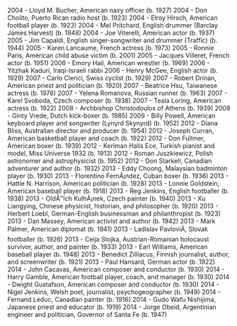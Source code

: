 2004 - Lloyd M. Bucher, American navy officer (b. 1927)
2004 - Don Cholito, Puerto Rican radio host (b. 1923)
2004 - Elroy Hirsch, American football player (b. 1923)
2004 - Mel Pritchard, English drummer (Barclay James Harvest) (b. 1948)
2004 - Joe Viterelli, American actor (b. 1937)
2005 - Jim Capaldi, English singer-songwriter and drummer (Traffic) (b. 1944)
2005 - Karen Lancaume, French actress (b. 1973)
2005 - Ronnie Paris, American child abuse victim (b. 2001)
2005 - Jacques Villeret, French actor (b. 1951)
2006 - Emory Hail, American wrestler (b. 1969)
2006 - Yitzhak Kaduri, Iraqi-Israeli rabbi
2006 - Henry McGee, English actor (b. 1929)
2007 - Carlo Clerici, Swiss cyclist (b. 1929)
2007 - Robert Drinan, American priest and politician (b. 1920)
2007 - Beatrice Hsu, Taiwanese actress (b. 1978)
2007 - Yelena Romanova, Russian runner (b. 1963)
2007 - Karel Svoboda, Czech composer (b. 1938)
2007 - Teala Loring, American actress (b. 1922)
2008 - Archbishop Christodoulos of Athens (b. 1939)
2008 - Ginty Vrede, Dutch kick-boxer (b. 1985)
2009 - Billy Powell, American keyboard player and songwriter (Lynyrd Skynyrd) (b. 1952)
2012 - Diana Bliss, Australian director and producer (b. 1954)
2012 - Joseph Curran, American basketball player and coach (b. 1922)
2012 - Don Fullmer, American boxer (b. 1939)
2012 - Keriman Halis Ece, Turkish pianist and model, Miss Universe 1932 (b. 1913)
2012 - Roman Juszkiewicz, Polish astronomer and astrophysicist (b. 1952)
2012 - Don Starkell, Canadian adventurer and author (b. 1932)
2013 - Eddy Choong, Malaysian badminton player (b. 1930)
2013 - Florentino FernÃ¡ndez, Cuban boxer (b. 1936)
2013 - Hattie N. Harrison, American politician (b. 1928)
2013 - Lonnie Goldstein, American baseball player (b. 1918)
2013 - Reg Jenkins, English footballer (b. 1938)
2013 - OldÅ™ich KulhÃ¡nek, Czech painter (b. 1940)
2013 - Xu Liangying, Chinese physicist, historian, and philosopher (b. 1920)
2013 - Herbert Loebl, German-English businessman and philanthropist (b. 1923)
2013 - Dan Massey, American activist and author (b. 1942)
2013 - Mark Palmer, American diplomat (b. 1941)
2013 - Ladislav PavloviÄ, Slovak footballer (b. 1926)
2013 - Ceija Stojka, Austrian-Romanian holocaust survivor, author, and painter (b. 1933)
2013 - Earl Williams, American baseball player (b. 1948)
2013 - Benedict Zilliacus, Finnish journalist, author, and screenwriter (b. 1921)
2013 - Paul Hansard, German actor (b. 1922)
2014 - John Cacavas, American composer and conductor (b. 1930)
2014 - Harry Gamble, American football player, coach, and manager (b. 1930)
2014 - Dwight Gustafson, American composer and conductor (b. 1930)
2014 - Nigel Jenkins, Welsh poet, journalist, psychogeographer (b. 1949)
2014 - Fernand Leduc, Canadian painter (b. 1916)
2014 - Gudo Wafu Nishijima, Japanese priest and educator (b. 1919)
2014 - Jorge Obeid, Argentinian engineer and politician, Governor of Santa Fe (b. 1947)
